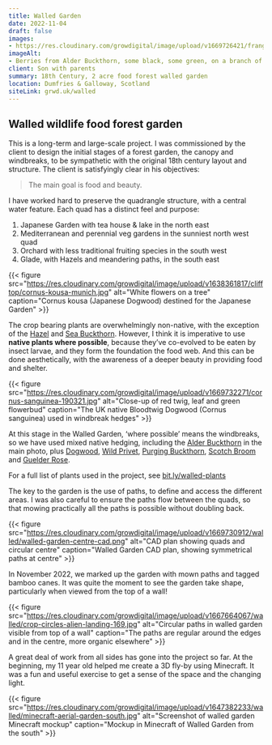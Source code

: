 ```yaml
---
title: Walled Garden
date: 2022-11-04
draft: false
images: 
- https://res.cloudinary.com/growdigital/image/upload/v1669726421/frangula-alnus-berries-180818.jpg
imageAlt: 
- Berries from Alder Buckthorn, some black, some green, on a branch of a bush
client: Son with parents
summary: 18th Century, 2 acre food forest walled garden
location: Dumfries & Galloway, Scotland
siteLink: grwd.uk/walled
---
```


## Walled wildlife food forest garden

This is a long-term and large-scale project. I was commissioned by the client to design the initial stages of a forest garden, the canopy and windbreaks, to be sympathetic with the original 18th century layout and structure. The client is satisfyingly clear in his objectives:

> The main goal is food and beauty.

I have worked hard to preserve the quadrangle structure, with a central water feature. Each quad has a distinct feel and purpose:

1. Japanese Garden with tea house & lake in the north east
2. Mediterranean and perennial veg gardens in the sunniest north west quad
3. Orchard with less traditional fruiting species in the south west
4. Glade, with Hazels and meandering paths, in the south east

{{< figure src="https://res.cloudinary.com/growdigital/image/upload/v1638361817/clifftop/cornus-kousa-munich.jpg" alt="White flowers on a tree" caption="Cornus kousa (Japanese Dogwood) destined for the Japanese Garden" >}}

The crop bearing plants are overwhelmingly non-native, with the exception of the [Hazel](https://pfaf.org/user/Plant.aspx?LatinName=Corylus+avellana) and [Sea Buckthorn](https://pfaf.org/user/Plant.aspx?LatinName=Hippophae+rhamnoides). However, I think it is imperative to use **native plants where possible**, because they’ve co-evolved to be eaten by insect larvae, and they form the foundation the food web. And this can be done aesthetically, with the awareness of a deeper beauty in providing food and shelter.

{{< figure src="https://res.cloudinary.com/growdigital/image/upload/v1669732271/cornus-sanguinea-190321.jpg" alt="Close-up of red twig, leaf and green flowerbud" caption="The UK native Bloodtwig Dogwood (Cornus sanguinea) used in windbreak hedges" >}}

At this stage in the Walled Garden, ‘where possible’ means the windbreaks, so we have used mixed native hedging, including the [Alder Buckthorn](https://pfaf.org/user/Plant.aspx?LatinName=Frangula+alnus) in the main photo, plus [Dogwood](https://pfaf.org/user/Plant.aspx?LatinName=Hippophae+rhamnoides), [Wild Privet](https://pfaf.org/user/Plant.aspx?LatinName=Ligustrum+vulgare), [Purging Buckthorn](https://pfaf.org/user/Plant.aspx?LatinName=Rhamnus+cathartica), [Scotch Broom](https://pfaf.org/user/Plant.aspx?LatinName=Cytisus+scoparius) and [Guelder Rose](https://pfaf.org/user/Plant.aspx?LatinName=Viburnum+opulus).

For a full list of plants used in the project, see [bit.ly/walled-plants](https://bit.ly/walled-plants)

The key to the garden is the use of paths, to define and access the different areas. I was also careful to ensure the paths flow between the quads, so that mowing practically all the paths is possible without doubling back.

{{< figure src="https://res.cloudinary.com/growdigital/image/upload/v1669730912/walled/walled-garden-centre-cad.png" alt="CAD plan showing quads and circular centre" caption="Walled Garden CAD plan, showing symmetrical paths at centre" >}}

In November 2022, we marked up the garden with mown paths and tagged bamboo canes. It was quite the moment to see the garden take shape, particularly when viewed from the top of a wall!

{{< figure src="https://res.cloudinary.com/growdigital/image/upload/v1667664067/walled/crop-circles-alien-landing-169.jpg" alt="Circular paths in walled garden visible from top of a wall" caption="The paths are regular around the edges and in the centre, more organic elsewhere" >}}

A great deal of work from all sides has gone into the project so far. At the beginning, my 11 year old helped me create a 3D fly-by using Minecraft. It was a fun and useful exercise to get a sense of the space and the changing light.

{{< figure src="https://res.cloudinary.com/growdigital/image/upload/v1647382233/walled/minecraft-aerial-garden-south.jpg" alt="Screenshot of walled garden Minecraft mockup" caption="Mockup in Minecraft of Walled Garden from the south" >}}
